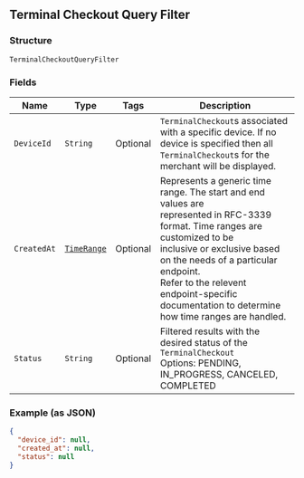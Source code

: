## Terminal Checkout Query Filter

### Structure

`TerminalCheckoutQueryFilter`

### Fields

| Name | Type | Tags | Description |
|  --- | --- | --- | --- |
| `DeviceId` | `String` | Optional | `TerminalCheckout`s associated with a specific device. If no device is specified then all<br>`TerminalCheckout`s for the merchant will be displayed. |
| `CreatedAt` | [`TimeRange`](/doc/models/time-range.md) | Optional | Represents a generic time range. The start and end values are<br>represented in RFC-3339 format. Time ranges are customized to be<br>inclusive or exclusive based on the needs of a particular endpoint.<br>Refer to the relevent endpoint-specific documentation to determine<br>how time ranges are handled. |
| `Status` | `String` | Optional | Filtered results with the desired status of the `TerminalCheckout`<br>Options: PENDING, IN\_PROGRESS, CANCELED, COMPLETED |

### Example (as JSON)

```json
{
  "device_id": null,
  "created_at": null,
  "status": null
}
```

